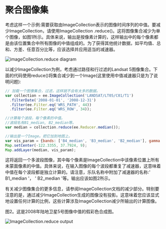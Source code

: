 # 聚合图像集

考虑这样一个示例:需要获取由ImageCollection表示的图像时间序列的中值。要减少ImageCollection，请使用ImageCollection .reduce()。这将图像集合减少为单个图像，如图1所示。具体来说，输出是按像素计算的，这样输出中的每个像素都是由该位置集合中所有图像的中值组成的。为了获得其他统计数据，如平均值、总和、方差、任意百分比等，应该选择并应用适当的减速器。

![imageCollection.reduce diagram](https://developers.google.com/earth-engine/images/Reduce_ImageCollection.png)

以减少ImageCollection为例，考虑通过路径和行过滤的Landsat 5图像集合。下面的代码使用reduce()将集合减少到一个Image(这里使用中值减速器只是为了说明问题):

```javascript
// 加载一个图像集合，过滤，这样就不会有太多的数据。
var collection = ee.ImageCollection('LANDSAT/LT05/C01/T1')
  .filterDate('2008-01-01', '2008-12-31')
  .filter(ee.Filter.eq('WRS_PATH', 44))
  .filter(ee.Filter.eq('WRS_ROW', 34));

//计算每个波段，每个像素的中值。
//波段名有B1_median, B2_median等。
var median = collection.reduce(ee.Reducer.median());

//输出是一个Image。把它加到地图上。
var vis_param = {bands: ['B4_median', 'B3_median', 'B2_median'], gamma: 1.6};
Map.setCenter(-122.3355, 37.7924, 9);
Map.addLayer(median, vis_param);
```

这将返回一个多波段图像，其中每个像素是ImageCollection中该像素位置上所有未蒙面像素的中值。具体来说，在输入图像的每个波段都重复了减速器，这意味着中值在每个波段都是独立计算的。请注意，乐队名称中附加了减速器的名称:' B1_median '， ' B2_median '等。输出应该如图2所示。

有关减少图像集合的更多信息，请参阅ImageCollection文档的减少部分。特别要注意的是，通过减少ImageCollection生成的图像没有投影。这意味着您应该显式地设置任何计算的比例，这些计算涉及ImageCollection减少所输出的计算图像。

图2。这是2008年陆地卫星5号图像中值的假彩色合成图。

![ImageCollection.reduce output](https://developers.google.com/earth-engine/images/Reducer_ImageCollection_median.png)